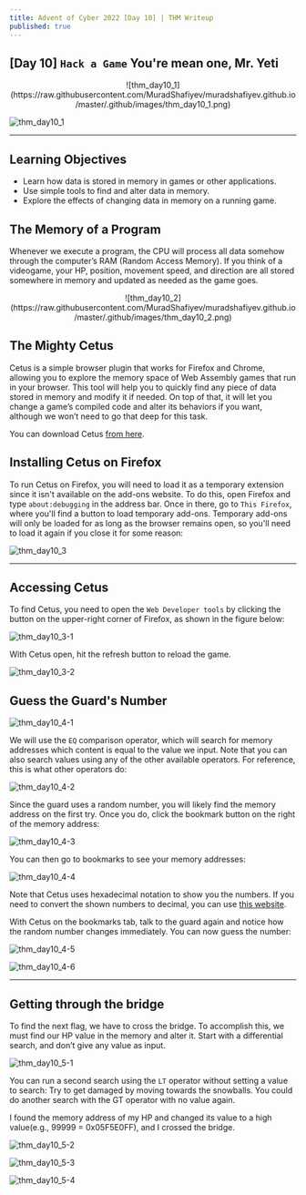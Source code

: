 ```yaml
---
title: Advent of Cyber 2022 [Day 10] | THM Writeup
published: true
---
```


## [](#header-1)[Day 10] `Hack a Game` You're mean one, Mr. Yeti

<div style="text-align: center;">
![thm_day10_1](https://raw.githubusercontent.com/MuradShafiyev/muradshafiyev.github.io/master/.github/images/thm_day10_1.png)
</div>

<img 
    style="display: block; 
           margin-left: auto;
           margin-right: auto;"
    src="https://raw.githubusercontent.com/MuradShafiyev/muradshafiyev.github.io/master/.github/images/thm_day10_1.png" 
    alt="thm_day10_1">

* * *

## Learning Objectives

*   Learn how data is stored in memory in games or other applications.
*   Use simple tools to find and alter data in memory.
*   Explore the effects of changing data in memory on a running game.


## The Memory of a Program

Whenever we execute a program, the CPU will process all data somehow through the computer’s RAM (Random Access Memory). If you think of a videogame, your HP, position, movement speed, and direction are all stored somewhere in memory and updated as needed as the game goes.

<div style="text-align: center;">
![thm_day10_2](https://raw.githubusercontent.com/MuradShafiyev/muradshafiyev.github.io/master/.github/images/thm_day10_2.png)

</div>

## The Mighty Cetus

Cetus is a simple browser plugin that works for Firefox and Chrome, allowing you to explore the memory space of Web Assembly games that run in your browser. This tool will help you to quickly find any piece of data stored in memory and modify it if needed. On top of that, it will let you change a game’s compiled code and alter its behaviors if you want, although we won’t need to go that deep for this task.

You can download Cetus [from here](https://github.com/Qwokka/Cetus/releases/download/v1.03.1/Cetus_v1.03.1.zip).

## Installing Cetus on Firefox

To run Cetus on Firefox, you will need to load it as a temporary extension since it isn't available on the add-ons website. To do this, open Firefox and type `about:debugging` in the address bar. Once in there, go to `This Firefox`, where you'll find a button to load temporary add-ons. Temporary add-ons will only be loaded for as long as the browser remains open, so you'll need to load it again if you close it for some reason:

![thm_day10_3](https://raw.githubusercontent.com/MuradShafiyev/muradshafiyev.github.io/master/.github/images/thm_day10_3.png)

* * *

## Accessing Cetus

To find Cetus, you need to open the `Web Developer tools` by clicking the button on the upper-right corner of Firefox, as shown in the figure below:

![thm_day10_3-1](https://raw.githubusercontent.com/MuradShafiyev/muradshafiyev.github.io/master/.github/images/thm_day10_3-1.png)

With Cetus open, hit the refresh button to reload the game.

![thm_day10_3-2](https://raw.githubusercontent.com/MuradShafiyev/muradshafiyev.github.io/master/.github/images/thm_day10_3-2.png)

## Guess the Guard's Number

![thm_day10_4-1](https://raw.githubusercontent.com/MuradShafiyev/muradshafiyev.github.io/master/.github/images/thm_day10_4-1.png)

We will use the `EQ` comparison operator, which will search for memory addresses which content is equal to the value we input. Note that you can also search values using any of the other available operators. For reference, this is what other operators do:

![thm_day10_4-2](https://raw.githubusercontent.com/MuradShafiyev/muradshafiyev.github.io/master/.github/images/thm_day10_4-2.png)

Since the guard uses a random number, you will likely find the memory address on the first try. Once you do, click the bookmark button on the right of the memory address:

![thm_day10_4-3](https://raw.githubusercontent.com/MuradShafiyev/muradshafiyev.github.io/master/.github/images/thm_day10_4-3.png)

You can then go to bookmarks to see your memory addresses:

![thm_day10_4-4](https://raw.githubusercontent.com/MuradShafiyev/muradshafiyev.github.io/master/.github/images/thm_day10_4-4.png)

Note that Cetus uses hexadecimal notation to show you the numbers. If you need to convert the shown numbers to decimal, you can use [this website](https://www.rapidtables.com/convert/number/hex-to-decimal.html).

With Cetus on the bookmarks tab, talk to the guard again and notice how the random number changes immediately. You can now guess the number:

![thm_day10_4-5](https://raw.githubusercontent.com/MuradShafiyev/muradshafiyev.github.io/master/.github/images/thm_day10_4-5.png)

![thm_day10_4-6](https://raw.githubusercontent.com/MuradShafiyev/muradshafiyev.github.io/master/.github/images/thm_day10_4-6.png)

* * *

## Getting through the bridge

To find the next flag, we have to cross the bridge. To accomplish this, we must find our HP value in the memory and alter it.
Start with a differential search, and don’t give any value as input.

![thm_day10_5-1](https://raw.githubusercontent.com/MuradShafiyev/muradshafiyev.github.io/master/.github/images/thm_day10_5-1.png)

You can run a second search using the `LT` operator without setting a value to search:
Try to get damaged by moving towards the snowballs.
You could do another search with the GT operator with no value again.

I found the memory address of my HP and changed its value to a high value(e.g., 99999 = 0x05F5E0FF), and I crossed the bridge.

![thm_day10_5-2](https://raw.githubusercontent.com/MuradShafiyev/muradshafiyev.github.io/master/.github/images/thm_day10_5-2.png)

![thm_day10_5-3](https://raw.githubusercontent.com/MuradShafiyev/muradshafiyev.github.io/master/.github/images/thm_day10_5-3.png)

![thm_day10_5-4](https://raw.githubusercontent.com/MuradShafiyev/muradshafiyev.github.io/master/.github/images/thm_day10_5-4.png)

